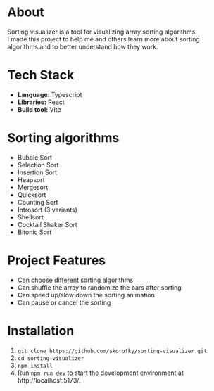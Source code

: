 # About
Sorting visualizer is a tool for visualizing array sorting algorithms. <br>
I made this project to help me and others learn more about sorting algorithms and to better understand how they work. 

# Tech Stack
* **Language**: Typescript
* **Libraries:** React
* **Build tool:** Vite

# Sorting algorithms
* Bubble Sort
* Selection Sort
* Insertion Sort
* Heapsort
* Mergesort
* Quicksort
* Counting Sort
* Introsort (3 variants) 
* Shellsort
* Cocktail Shaker Sort
* Bitonic Sort

# Project Features
<ul type="square">
  <li>Can choose different sorting algorithms</li>
  <li>Can shuffle the array to randomize the bars after sorting</li>
  <li>Can speed up/slow down the sorting animation</li>
  <li>Can pause or cancel the sorting</li>
</ul>

# Installation 
1. ```git clone https://github.com/skorotky/sorting-visualizer.git```  
2. ```cd sorting-visualizer```  
3. ```npm install```
4. Run ```npm run dev``` to start the development environment at http://localhost:5173/.

